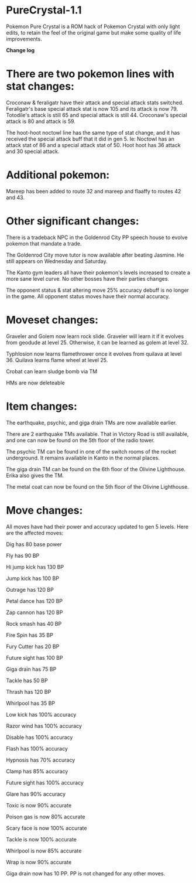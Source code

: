 # PureCrystal-1.1
Pokemon Pure Crystal is a ROM hack of Pokemon Crystal with only light edits, to retain the feel of the original game but make some quality of life improvements. 

**Change log**

There are two pokemon lines with stat changes:
=============================================
Croconaw & feraligatr have their attack and special attack stats switched. Feraligatr's base special attack stat is now 105 and its attack is now 79. Totodile's attack is still 65 and special attack is still 44. Croconaw's special attack is 80 and attack is 59. 

The hoot-hoot noctowl line has the same type of stat change, and it has received the special attack buff that it did in gen 5. Ie: Noctowl has an attack stat of 86 and a special attack stat of 50. Hoot hoot has 36 attack and 30 special attack.

Additional pokemon:
==================
Mareep has been added to route 32 and mareep and flaaffy to routes 42 and 43. 

Other significant changes:
=========================

There is a tradeback NPC in the Goldenrod City PP speech house to evolve pokemon that mandate a trade. 

The Goldenrod City move tutor is now available after beating Jasmine. He still appears on Wednesday and Saturday. 

The Kanto gym leaders all have their pokemon's levels increased to create a more sane level curve. No other bosses have their parties changes. 

The opponent status & stat altering move 25% accuracy debuff is no longer in the game. All opponent status moves have their normal accuracy. 

Moveset changes: 
================

Graveler and Golem now learn rock slide. Graveler will learn it if it evolves from geodude at level 25. Otherwise, it can be learned as golem at level 32. 

Typhlosion now learns flamethrower once it evolves from quilava at level 36. Quilava learns flame wheel at level 25. 

Crobat can learn sludge bomb via TM

HMs are now deleteable

Item changes: 
============

The earthquake, psychic, and giga drain TMs are now available earlier. 

There are 2 earthquake TMs available. That in Victory Road is still available, and one can now be found on the 5th floor of the radio tower. 

The psychic TM can be found in one of the switch rooms of the rocket underground. It remains available in Kanto in the normal places. 

The giga drain TM can be found on the 6th floor of the Olivine Lighthouse. Erika also gives the TM. 

The metal coat can now be found on the 5th floor of the Olivine Lighthouse. 

Move changes:
=============
All moves have had their power and accuracy updated to gen 5 levels. Here are the affected moves: 

Dig has 80 base power

Fly has 90 BP

Hi jump kick has 130 BP

Jump kick has 100 BP

Outrage has 120 BP

Petal dance has 120 BP

Zap cannon has 120 BP

Rock smash has 40 BP

Fire Spin has 35 BP

Fury Cutter has 20 BP

Future sight has 100 BP

Giga drain has 75 BP

Tackle has 50 BP

Thrash has 120 BP

Whirlpool has 35 BP

Low kick has 100% accuracy

Razor wind has 100% accuracy

Disable has 100% accuracy

Flash has 100% accuracy

Hypnosis has 70% accuracy 

Clamp has 85% accuracy

Future sight has 100% accuracy

Glare has 90% accuracy

Toxic is now 90% accurate

Poison gas is now 80% accurate

Scary face is now 100% accurate

Tackle is now 100% accurate

Whirlpool is now 85% accurate

Wrap is now 90% accurate

Giga drain now has 10 PP. PP is not changed for any other moves.
